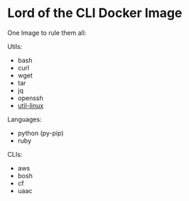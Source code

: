# Lord of the CLI Docker Image

One Image to rule them all:

Utils:
- bash
- curl
- wget
- tar
- jq
- openssh
- [util-linux](https://pkgs.alpinelinux.org/package/v3.4/main/x86_64/util-linux)

Languages:
- python (py-pip)
- ruby

CLIs:
- aws
- bosh
- cf
- uaac
